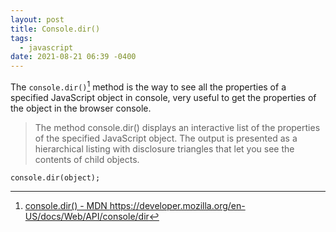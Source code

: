 ```yaml
---
layout: post
title: Console.dir()
tags:
  - javascript
date: 2021-08-21 06:39 -0400
---
```

The `console.dir()`[^1] method is the way to see all the properties of a specified JavaScript object in console, very useful to get the properties of the object in the browser console.

> The method console.dir() displays an interactive list of the properties of the specified JavaScript object. The output is presented as a hierarchical listing with disclosure triangles that let you see the contents of child objects.

```javasscript
console.dir(object);
```

[^1]: [console.dir() - MDN
]()https://developer.mozilla.org/en-US/docs/Web/API/console/dir

